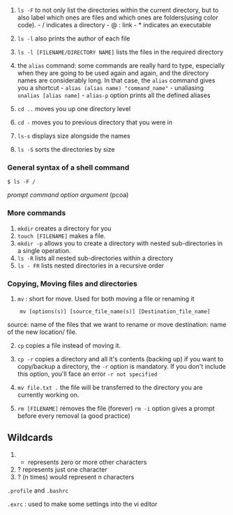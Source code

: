 
1. `ls -F`  to not only list the directories within the current directory, but to also label which ones are files and which ones are folders(using color code).
		- / indicates a directory
		- @ : link
		- * indicates an executable
2. `ls -l` also prints the author of each file
3. `ls -l [FILENAME/DIRECTORY NAME]`  lists the files in the required directory

4. the `alias` command: some commands are really hard to type, especially when they are going to be used again and again, and the directory names are considerably long. In that case, the `alias` command gives you a shortcut
		- `alias (alias name) "command_name"`
		- unaliasing `unalias [alias name]`
		- `alias-p` option prints all the defined aliases 

5. `cd ..` moves you up one directory level
6. `cd -` moves you to previous directory that you were in
7. `ls-s` displays size alongside the names
8. `ls -S` sorts the directories by size

### General syntax of a shell command

`$ ls -F /`

*prompt command option argument* (pcoa)


### More commands

1. `mkdir` creates a directory for you
2. `touch [FILENAME]` makes a file.
3. `mkdir -p` allows you to create a directory with nested sub-directories in a single operation.
4. `ls -R` lists all nested sub-directories within a directory
5. `ls - FR` lists nested directories in a recursive order 

### Copying, Moving files and directories

1. `mv`  : short for move. Used for both moving a file or renaming it
```
	mv [options(s)] [source_file_name(s)] [Destination_file_name]
```

source: name of the files that we want to rename or move
destination: name of the new location/ file.

2. `cp` copies a file instead of moving it. 
3. `cp -r`  copies a directory and all it's contents (backing up)
		if you want to copy/backup a directory, the `-r` option is mandatory. If you don't include this option, you'll face an error `-r not specified`

4. `mv file.txt .`
	the file will be transferred to the directory you are currently working on.

5. `rm [FILENAME]`  removes the file (forever)
	`rm -i` option gives a prompt before every removal 
	(a good practice)

	

## Wildcards

1. *  represents zero or more other characters
2. ? represents just one character
3. ? (n times) would represent n characters

`.profile` and `.bashrc` 

`.exrc` : used to make some settings into the vi editor